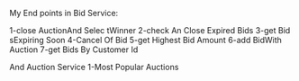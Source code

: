 My End points in Bid Service:

1-close AuctionAnd Selec tWinner
2-check An Close Expired Bids
3-get Bid sExpiring Soon
4-Cancel Of Bid
5-get Highest Bid Amount
6-add BidWith Auction
7-get Bids By Customer Id

And Auction Service
1-Most Popular Auctions
